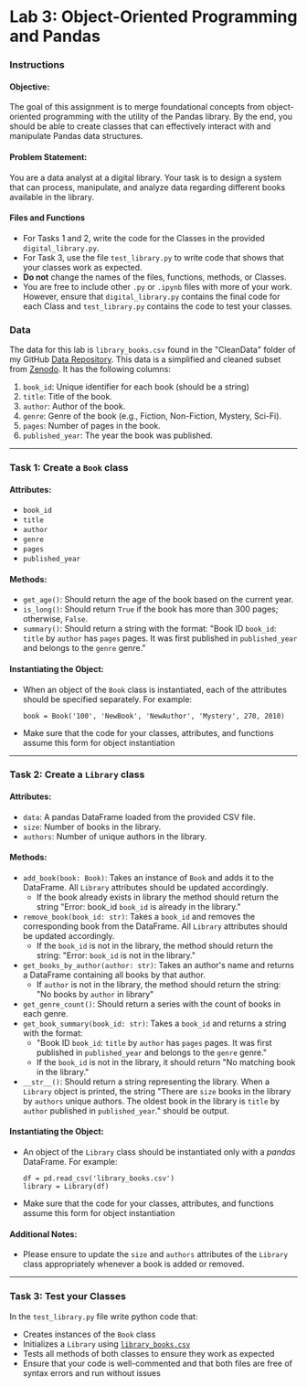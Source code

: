 # Lab 3: Object-Oriented Programming and Pandas

### Instructions 
#### Objective: 
The goal of this assignment is to merge foundational concepts from object-oriented programming with the utility of the Pandas library. By the end, you should be able to create classes that can effectively interact with and manipulate Pandas data structures.

#### Problem Statement:  
You are a data analyst at a digital library. Your task is to design a system that can process, manipulate, and analyze data regarding different books available in the library.

#### Files and Functions
* For Tasks 1 and 2, write the code for the Classes in the provided `digital_library.py`.  
* For Task 3, use the file `test_library.py` to write code that shows that your classes work as expected. 
* **Do not** change the names of the files, functions, methods, or Classes.
* You are free to include other `.py` or `.ipynb` files with more of your work. However, ensure that `digital_library.py` contains the final code for each Class and `test_library.py` contains the code to test your classes. 

### Data
The data for this lab is `library_books.csv` found in the "CleanData" folder of my GitHub [Data Repository](https://github.com/esnt/Data/tree/main/CleanData).  This data is a simplified and cleaned subset from [Zenodo](https://zenodo.org/record/4265096).  It has the following columns:
1. `book_id`: Unique identifier for each book (should be a string)
2. `title`: Title of the book.
3. `author`: Author of the book.
4. `genre`: Genre of the book (e.g., Fiction, Non-Fiction, Mystery, Sci-Fi).
5. `pages`: Number of pages in the book.
6. `published_year`: The year the book was published.




---
### Task 1: Create a `Book` class
#### Attributes:
- `book_id` 
- `title`
- `author`
- `genre`
- `pages`
- `published_year`

#### Methods:
- `get_age()`: Should return the age of the book based on the current year.
- `is_long()`: Should return `True` if the book has more than 300 pages; otherwise, `False`.
- `summary()`: Should return a string with the format: "Book ID `book_id`: `title` by `author` has `pages` pages. It was first published in `published_year` and belongs to the `genre` genre."

#### Instantiating the Object:
- When an object of the `Book` class is instantiated, each of the attributes should be specified separately.  For example:
  ```
  book = Book('100', 'NewBook', 'NewAuthor', 'Mystery', 270, 2010)
  ```
- Make sure that the code for your classes, attributes, and functions assume this form for object instantiation

---
### Task 2: Create a `Library` class
#### Attributes:
- `data`: A pandas DataFrame loaded from the provided CSV file.
- `size`: Number of books in the library.
- `authors`: Number of unique authors in the library.

#### Methods:
- `add_book(book: Book)`: Takes an instance of `Book` and adds it to the DataFrame. All `Library` attributes should be updated accordingly.
   * If the book already exists in library the method should return the string "Error: book_id `book_id` is already in the library."
- `remove_book(book_id: str)`: Takes a `book_id` and removes the corresponding book from the DataFrame. All `Library` attributes should be updated accordingly.  
   * If the `book_id` is not in the library, the method should return the string: "Error: `book_id` is not in the library."
- `get_books_by_author(author: str)`: Takes an author's name and returns a DataFrame containing all books by that author.
   * If `author` is not in the library, the method should return the string: "No books by `author` in library"
- `get_genre_count()`: Should return a series with the count of books in each genre.
- `get_book_summary(book_id: str)`: Takes a `book_id` and returns a string with the format:  
   * "Book ID `book_id`: `title` by `author` has `pages` pages. It was first published in `published_year` and belongs to the `genre` genre."  
   * If the `book_id` is not in the library, it should return "No matching book in the library."
- `__str__()`: Should return a string representing the library. When a `Library` object is printed, the string "There are `size` books in the library by `authors` unique authors. The oldest book in the library is `title` by `author` published in `published_year`." should be output.

#### Instantiating the Object:
- An object of the `Library` class should be instantiated only with a *pandas* DataFrame.  For example:
  ```
  df = pd.read_csv('library_books.csv')
  library = Library(df)
  ```
- Make sure that the code for your classes, attributes, and functions assume this form for object instantiation

#### Additional Notes:
- Please ensure to update the `size` and `authors` attributes of the `Library` class appropriately whenever a book is added or removed.

---
### Task 3:  Test your Classes
In the `test_library.py` file write python code that:
* Creates instances of the `Book` class
* Initializes a `Library` using [`library_books.csv`](https://github.com/esnt/Data/tree/main/CleanData)
* Tests all methods of both classes to ensure they work as expected
* Ensure that your code is well-commented and that both files are free of syntax errors and run without issues